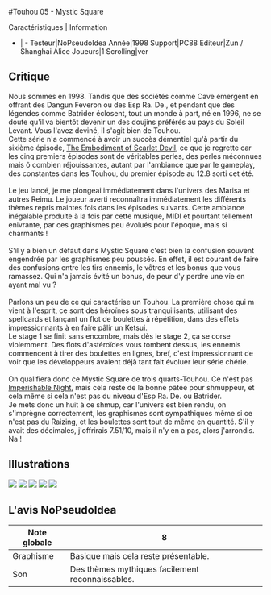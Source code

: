 #Touhou 05 - Mystic Square

Caractéristiques | Information
- | -
Testeur|NoPseudoIdea
Année|1998
Support|PC88
Editeur|Zun / Shanghai Alice
Joueurs|1
Scrolling|ver

## Critique
Nous sommes en 1998. Tandis que des sociétés comme Cave émergent en offrant des Dangun Feveron ou des Esp Ra. De., et pendant que des légendes comme Batrider éclosent, tout un monde à part, né en 1996, ne se doute qu'il va bientôt devenir un des doujins préférés au pays du Soleil Levant. Vous l'avez deviné, il s'agit bien de Touhou.<br/>Cette série n'a commencé à avoir un succès démentiel qu'à partir du sixième épisode, <a href="index.php?page=fiche&id=1220">The Embodiment of Scarlet Devil</a>, ce que je regrette car les cinq premiers épisodes sont de véritables perles, des perles méconnues mais ô combien réjouissantes, autant par l'ambiance que par le gameplay, des constantes dans les Touhou, du premier épisode au 12.8 sorti cet été.<br/><br/>Le jeu lancé, je me plongeai immédiatement dans l'univers des Marisa et autres Reimu. Le joueur averti reconnaîtra immédiatement les différents thèmes repris maintes fois dans les épisodes suivants. Cette ambiance inégalable produite à la fois par cette musique, MIDI et pourtant tellement enivrante, par ces graphismes peu évolués pour l'époque, mais si charmants !<br/><br/>S'il y a bien un défaut dans Mystic Square c'est bien la confusion souvent engendrée par les graphismes peu poussés. En effet, il est courant de faire des confusions entre les tirs ennemis, le vôtres et les bonus que vous ramassez. Qui n'a jamais évité un bonus, de peur d'y perdre une vie en ayant mal vu ?<br/><br/>Parlons un peu de ce qui caractérise un Touhou. La première chose qui m vient à l'esprit, ce sont des héroïnes sous tranquilisants, utilisant des spellcards et lançant un flot de boulettes à répétition, dans des effets impressionnants à en faire pâlir un Ketsui.<br/>Le stage 1 se finit sans encombre, mais dès le stage 2, ça se corse violemment. Des flots d'astéroïdes vous tombent dessus, les ennemis commencent à tirer des boulettes en lignes, bref, c'est impressionnant de voir que les développeurs avaient déjà tant fait évoluer leur série chérie.<br/><br/>On qualifiera donc ce Mystic Square de trois quarts-Touhou. Ce n'est pas <a href="index.php?page=fiche&id=506">Imperishable Night</a>, mais cela reste de la bonne pâtée pour shmuppeur, et cela même si cela n'est pas du niveau d'Esp Ra. De. ou Batrider.<br/>Je mets donc un huit à ce shmup, car l'univers est bien rendu, on s'imprègne correctement, les graphismes sont sympathiques même si ce n'est pas du Raizing, et les boulettes sont tout de même en quantité. S'il y avait des décimales, j'offrirais 7.51/10, mais il n'y en a pas, alors j'arrondis. Na !

## Illustrations
![](http://www.shmup.com/images/thumbs/img_fiche_1_1421.jpg)
![](http://www.shmup.com/images/thumbs/img_fiche_2_1421.jpg)
![](http://www.shmup.com/images/thumbs/img_fiche_3_1421.jpg)
![](http://www.shmup.com/images/thumbs/img_fiche_4_1421.jpg)
![](http://www.shmup.com/images/thumbs/img_fiche_5_1421.jpg)

## L'avis NoPseudoIdea
Note globale|8
-|-
Graphisme|Basique mais cela reste présentable.
Son|Des thèmes mythiques facilement reconnaissables. 
